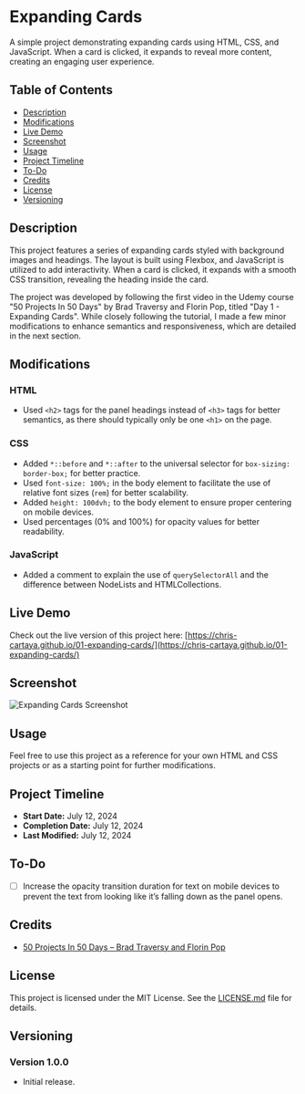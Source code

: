 # Expanding Cards

A simple project demonstrating expanding cards using HTML, CSS, and JavaScript. When a card is clicked, it expands to reveal more content, creating an engaging user experience.

## Table of Contents
- [Description](#description)
- [Modifications](#modifications)
- [Live Demo](#live-demo)
- [Screenshot](#screenshot)
- [Usage](#usage)
- [Project Timeline](#project-timeline)
- [To-Do](#to-do)
- [Credits](#credits)
- [License](#license)
- [Versioning](#versioning)

## Description

This project features a series of expanding cards styled with background images and headings. The layout is built using Flexbox, and JavaScript is utilized to add interactivity. When a card is clicked, it expands with a smooth CSS transition, revealing the heading inside the card.

The project was developed by following the first video in the Udemy course "50 Projects In 50 Days" by Brad Traversy and Florin Pop, titled "Day 1 - Expanding Cards". While closely following the tutorial, I made a few minor modifications to enhance semantics and responsiveness, which are detailed in the next section.


## Modifications

### HTML

- Used `<h2>` tags for the panel headings instead of `<h3>` tags for better semantics, as there should typically only be one `<h1>` on the page.

### CSS

- Added `*::before` and `*::after` to the universal selector for `box-sizing: border-box;` for better practice.
- Used `font-size: 100%;` in the body element to facilitate the use of relative font sizes (`rem`) for better scalability.
- Added `height: 100dvh;` to the body element to ensure proper centering on mobile devices.
- Used percentages (0% and 100%) for opacity values for better readability.

### JavaScript

- Added a comment to explain the use of `querySelectorAll` and the difference between NodeLists and HTMLCollections.


## Live Demo

Check out the live version of this project here:
[https://chris-cartaya.github.io/01-expanding-cards/](https://chris-cartaya.github.io/01-expanding-cards/)

## Screenshot

![Expanding Cards Screenshot](images/01-expanding-cards.png)

## Usage

Feel free to use this project as a reference for your own HTML and CSS projects or as a starting point for further modifications.

## Project Timeline

- **Start Date:** July 12, 2024
- **Completion Date:** July 12, 2024
- **Last Modified:** July 12, 2024

## To-Do

- [ ] Increase the opacity transition duration for text on mobile devices to prevent the text from looking like it’s falling down as the panel opens.

## Credits

- [50 Projects In 50 Days &ndash; Brad Traversy and Florin Pop](https://www.udemy.com/course/50-projects-50-days/?couponCode=LETSLEARNNOWPP)

## License

This project is licensed under the MIT License. See the [LICENSE.md](./LICENSE.md) file for details.

## Versioning

### Version 1.0.0
- Initial release.
